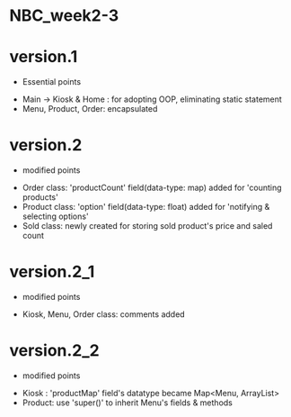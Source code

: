 # NBC_week2-3

# version.1
* Essential points
 - Main -> Kiosk & Home : for adopting OOP, eliminating static statement
 - Menu, Product, Order: encapsulated

# version.2
* modified points
 - Order class: 'productCount' field(data-type: map) added for 'counting products'
 - Product class: 'option' field(data-type: float) added for 'notifying & selecting options'
 - Sold class: newly created for storing sold product's price and saled count

# version.2_1
* modified points
 - Kiosk, Menu, Order class: comments added

# version.2_2
* modified points
 - Kiosk : 'productMap' field's datatype became Map<Menu, ArrayList<Product>>
 - Product: use 'super()' to inherit Menu's fields & methods
